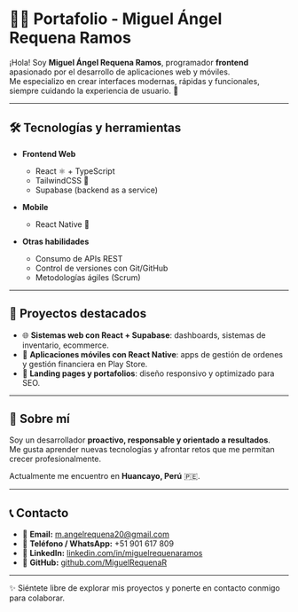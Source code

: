 # 👨‍💻 Portafolio - Miguel Ángel Requena Ramos

¡Hola! Soy **Miguel Ángel Requena Ramos**, programador **frontend** apasionado por el desarrollo de aplicaciones web y móviles.  
Me especializo en crear interfaces modernas, rápidas y funcionales, siempre cuidando la experiencia de usuario. 🚀  

---

## 🛠️ Tecnologías y herramientas

- **Frontend Web**
  - React ⚛️ + TypeScript
  - TailwindCSS 🎨
  - Supabase (backend as a service)

- **Mobile**
  - React Native 📱

- **Otras habilidades**
  - Consumo de APIs REST
  - Control de versiones con Git/GitHub
  - Metodologías ágiles (Scrum)

---

## 📂 Proyectos destacados

- 🌐 **Sistemas web con React + Supabase**: dashboards, sistemas de inventario, ecommerce.  
- 📱 **Aplicaciones móviles con React Native**: apps de gestión de ordenes y gestión financiera en Play Store.  
- 🎨 **Landing pages y portafolios**: diseño responsivo y optimizado para SEO.  

---

## 📍 Sobre mí

Soy un desarrollador **proactivo, responsable y orientado a resultados**.  
Me gusta aprender nuevas tecnologías y afrontar retos que me permitan crecer profesionalmente.  

Actualmente me encuentro en **Huancayo, Perú** 🇵🇪.  

---

## 📞 Contacto

- 📧 **Email:** m.angelrequena20@gmail.com  
- 📱 **Teléfono / WhatsApp:** +51 901 617 809
- 💼 **LinkedIn:** [linkedin.com/in/miguelrequenaramos](https://linkedin.com/in/miguelrequenaramos)  
- 🐙 **GitHub:** [github.com/MiguelRequenaR](https://github.com/MiguelRequenaR)  

---

✨ Siéntete libre de explorar mis proyectos y ponerte en contacto conmigo para colaborar.
